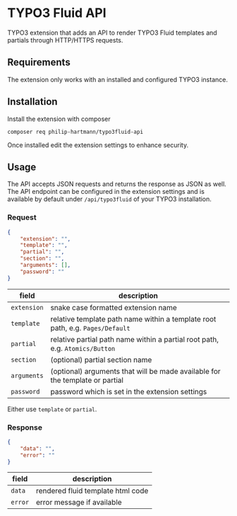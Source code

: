 # TYPO3 Fluid API

TYPO3 extension that adds an API to render TYPO3 Fluid templates and partials through HTTP/HTTPS requests.

## Requirements

The extension only works with an installed and configured TYPO3 instance.

## Installation

Install the extension with composer

```
composer req philip-hartmann/typo3fluid-api
```

Once installed edit the extension settings to enhance security.

## Usage

The API accepts JSON requests and returns the response as JSON as well. The API endpoint can be configured in the extension settings and is available by default under `/api/typo3fluid` of your TYPO3 installation.

### Request

```json
{
    "extension": "",
    "template": "",
    "partial": "",
    "section": "",
    "arguments": [],
    "password": ""
}
```

| field       | description                                                                   |
| ----------- | ----------------------------------------------------------------------------- |
| `extension` | snake case formatted extension name                                           |
| `template`  | relative template path name within a template root path, e.g. `Pages/Default` |
| `partial`   | relative partial path name within a partial root path, e.g. `Atomics/Button`  |
| `section`   | (optional) partial section name                                               |
| `arguments` | (optional) arguments that will be made available for the template or partial  |
| `password`  | password which is set in the extension settings                               |

Either use `template` or `partial`.

### Response

```json
{
    "data": "",
    "error": ""
}
```

| field   | description                       |
| ------- | --------------------------------- |
| `data`  | rendered fluid template html code |
| `error` | error message if available        |
